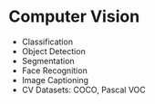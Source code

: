 # Computer Vision
- Classification
- Object Detection
- Segmentation
- Face Recognition
- Image Captioning
- CV Datasets: COCO, Pascal VOC


